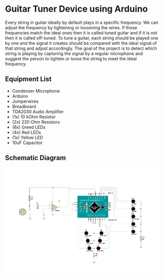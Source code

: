 # Guitar Tuner Device using Arduino
Every string in guitar ideally by default plays in a specific frequency. We can adjust the frequency by tightening or loosening the wires. If those frequencies match the ideal ones then it is called tuned guitar and if it is not then it is called off-tuned. To tune a guitar, each string should be played one by one and the signal it creates should be compared with the ideal signal of that string and adjust accordingly. The goal of the project is to detect which string is playing by capturing the signal by a regular microphone and suggest the person to tighten or loose the string to meet the ideal frequency.

## Equipment List
- Condenser Microphone
- Arduino
- Jumperwires
- Breadboard
- TDA2030 Audio Amplifier
- (1x) 10 kOhm Resistor
- (2x) 220 Ohm Resistors
- (6x) Greed LEDs
- (4x) Red LEDs
- (1x) Yellow LED
- 10uF Capacitor

## Schematic Diagram
![Schematic Image](https://github.com/rifat-hossain/Guitar-Tuner/blob/main/img/schematic.jpg?raw=true)
